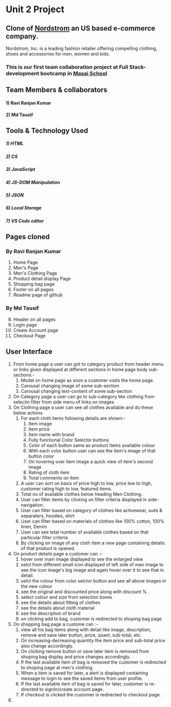 # Unit 2 Project
## Clone of [Nordstrom](https://www.nordstrom.com/url) an US based e-commerce company.
Nordstrom, Inc. is a leading fashion retailer offering compelling clothing, shoes and accessories for men, women and kids.

### This is our first team collaboration project at Full Stack-development bootcamp in [Masai School](https://www.masaischool.com/url)

## Team Members & collaborators
#### 1) Ravi Ranjan Kumar
#### 2) Md Tausif

## Tools & Technology Used
##### 1) HTML
##### 2) CS
##### 3) JavaScript
##### 4) JS-DOM Manipulation
##### 5) JSON
##### 6) Local Storage
##### 7) VS Code editor

## Pages cloned
### By Ravi Ranjan Kumar
1) Home Page
2) Men's Page
3) Men's Clothing Page
4) Product detail display Page
5) Shopping bag page
6) Footer on all pages
7) Readme page of github
### By Md Tausif
8) Header on all pages
9) Login page
10) Create Account page
11) Checkout Page 

## User Interface
1) From home page a user can got to category product from header menu or links given displayed at different sections in home page body sub-sections:-
     1) Modal on home page as soon a customer visits the home page.
     2) Carousal changing image of some sub-section
     3) Carousal changing text-content of some sub-section
2) On Category page a user can go to sub-category like clothing from selectin filter from side menu of links on images
3) On Clothing page a user can see all clothes available and do these below actions
     1) For each cloth items following details are shown:-
         1) Item image
         2) Item price
         3) Item name with brand
         4) Fully functional Color Selector buttons
         5) Color of each button same as product items available colour
         6) With each color button user can see the item's image of that button color
         7) On hovering over item image a quick view of item's second image
         8) Rating of cloth item
         9) Total comments on item       
     2) A user can sort on basis of price high to low, price low to high, customer rating high to low, featured items.
     3) Total no of available clothes below heading Men Clothing.
     4) User can filter items by clicking on filter criteria displayed in side-navigation.
     5) User can filter based on category of clothes like activewear, suits & separaters, hoodies, shirt
     6) User can filter based on materials of clothes like 100% cotton, 100% linen, Denim
     7) User can see total number of available clothes based on that particular filter criteria.
     8) By clicking on image of any cloth item a new page containing details of that product is opened.
4) On product details page a customer can :-
     1) hover over main image displayed to see the enlarged view
     2) selct from different small icon displayed of left side of man image to see the icon image's big image and again hover over it to see that in detail.
     3) selct the colour from color selctor button and see all above images in the new colour
     4) see the original and discounted price along with discount % .
     5) select colour and size from selection boxes
     6) see the details about fitting of clothes 
     7) see the details about cloth material
     8) see the description of brand
     9) on clicking add to bag, customer is redirected to shoping bag page
5) On shopping bag page a custome can :-
    1) view all his bag items along with detail like image, description, remove and save later button, price, quant, sub-total, etc.
    2) On increasing-decreasing quantity the item price and sub-total price also change accordingly.
    3) On clicking remove button or save later item is removed from shoping bag display and price changes accordingly.
    4) If the last available item of bag is removed the customer is redirected to shoping page at men's clothing.
    5) When a item is saved for later, a alert is displayed containing message to login to see the saved items from user profile.
    6) If the last available item of bag is saved for later, customer is re-directed to signIn/create account page.
    7) If checkout is clicked  the customer is redirected to checkout page.
6)



